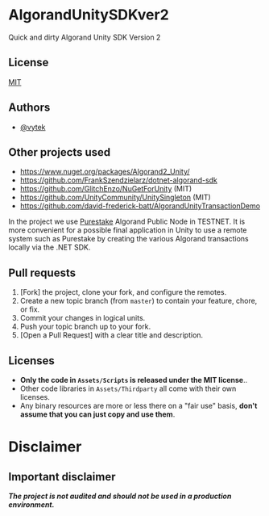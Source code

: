 # AlgorandUnitySDKver2
 Quick and dirty Algorand Unity SDK Version 2
 
## License

[MIT](https://choosealicense.com/licenses/mit/)

  
## Authors

- [@vytek](https://www.github.com/Vytek)

## Other projects used

- https://www.nuget.org/packages/Algorand2_Unity/
- https://github.com/FrankSzendzielarz/dotnet-algorand-sdk
- https://github.com/GlitchEnzo/NuGetForUnity (MIT) 
- https://github.com/UnityCommunity/UnitySingleton (MIT)
- https://github.com/david-frederick-batt/AlgorandUnityTransactionDemo

In the project we use [Purestake](https://www.purestake.com/networks/algorand/) Algorand Public Node in TESTNET. It is more convenient for a possible final application in Unity to use a remote system such as Purestake by creating the various Algorand transactions locally via the .NET SDK.
 
 ## Pull requests

 1. [Fork] the project, clone your fork, and configure the remotes.
 2. Create a new topic branch (from `master`) to contain your feature,
 chore, or fix.
 3. Commit your changes in logical units.
 4. Push your topic branch up to your fork.
 5. [Open a Pull Request] with a clear title and description.
 
 ## Licenses

 - **Only the code in `Assets/Scripts` is released under the MIT license**..
 - Other code libraries in `Assets/Thirdparty` all come with their own licenses.
 - Any binary resources are more or less there on a "fair use" basis, **don't assume that you can just copy and use them**.

# Disclaimer
## Important disclaimer

***The project is not audited and should not be used in a production environment.***

